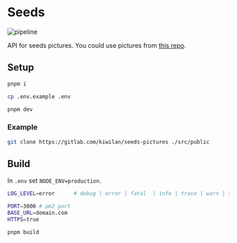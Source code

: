 # Seeds

![pipeline](https://gitlab.com/kiwilan/seeds/badges/main/pipeline.svg)

API for seeds pictures. You could use pictures from [this repo](https://gitlab.com/kiwilan/seeds-pictures).

## Setup

```bash
pnpm i
```

```bash
cp .env.example .env
```

```bash
pnpm dev
```

### Example

```bash
git clone https://gitlab.com/kiwilan/seeds-pictures ./src/public
```

## Build

In `.env` set `NODE_ENV=production`.

```bash
LOG_LEVEL=error      # debug | error | fatal  | info | trace | warn | silent

PORT=3000 # pm2 port
BASE_URL=domain.com
HTTPS=true
```

```bash
pnpm build
```
